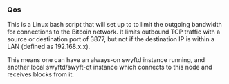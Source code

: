 ### Qos ###

This is a Linux bash script that will set up tc to limit the outgoing bandwidth for connections to the Bitcoin network. It limits outbound TCP traffic with a source or destination port of 3877, but not if the destination IP is within a LAN (defined as 192.168.x.x).

This means one can have an always-on swyftd instance running, and another local swyftd/swyft-qt instance which connects to this node and receives blocks from it.
